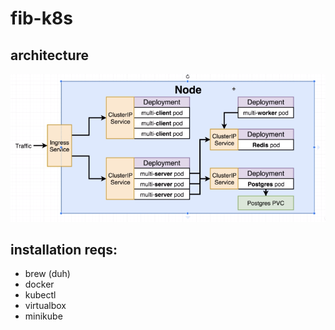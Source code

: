 # fib-k8s

## architecture

![Project architecture](./architecture.png)


## installation reqs:

- brew (duh)
- docker
- kubectl
- virtualbox
- minikube

